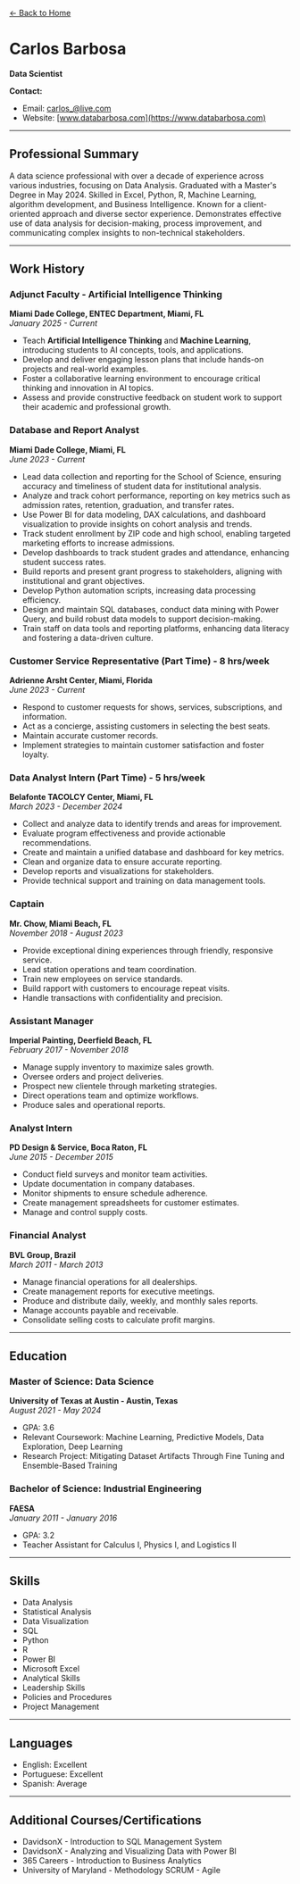 [← Back to Home](https://www.databarbosa.com)

# Carlos Barbosa

**Data Scientist**

**Contact:**  
- Email: [carlos\_@live.com](mailto:carlos_@live.com)  
- Website: [www.databarbosa.com](https://www.databarbosa.com)

---

## Professional Summary

A data science professional with over a decade of experience across various industries, focusing on Data Analysis. Graduated with a Master's Degree in May 2024. Skilled in Excel, Python, R, Machine Learning, algorithm development, and Business Intelligence. Known for a client-oriented approach and diverse sector experience. Demonstrates effective use of data analysis for decision-making, process improvement, and communicating complex insights to non-technical stakeholders.

---

## Work History

### Adjunct Faculty - Artificial Intelligence Thinking
**Miami Dade College, ENTEC Department, Miami, FL**  
*January 2025 - Current*
- Teach **Artificial Intelligence Thinking** and **Machine Learning**, introducing students to AI concepts, tools, and applications.
- Develop and deliver engaging lesson plans that include hands-on projects and real-world examples.
- Foster a collaborative learning environment to encourage critical thinking and innovation in AI topics.
- Assess and provide constructive feedback on student work to support their academic and professional growth.

### Database and Report Analyst
**Miami Dade College, Miami, FL**  
*June 2023 - Current*
- Lead data collection and reporting for the School of Science, ensuring accuracy and timeliness of student data for institutional analysis.
- Analyze and track cohort performance, reporting on key metrics such as admission rates, retention, graduation, and transfer rates.
- Use Power BI for data modeling, DAX calculations, and dashboard visualization to provide insights on cohort analysis and trends.
- Track student enrollment by ZIP code and high school, enabling targeted marketing efforts to increase admissions.
- Develop dashboards to track student grades and attendance, enhancing student success rates.
- Build reports and present grant progress to stakeholders, aligning with institutional and grant objectives.
- Develop Python automation scripts, increasing data processing efficiency.
- Design and maintain SQL databases, conduct data mining with Power Query, and build robust data models to support decision-making.
- Train staff on data tools and reporting platforms, enhancing data literacy and fostering a data-driven culture.

### Customer Service Representative (Part Time) - 8 hrs/week
**Adrienne Arsht Center, Miami, Florida**  
*June 2023 - Current*
- Respond to customer requests for shows, services, subscriptions, and information.
- Act as a concierge, assisting customers in selecting the best seats.
- Maintain accurate customer records.
- Implement strategies to maintain customer satisfaction and foster loyalty.

### Data Analyst Intern (Part Time) - 5 hrs/week
**Belafonte TACOLCY Center, Miami, FL**  
*March 2023 - December 2024*
- Collect and analyze data to identify trends and areas for improvement.
- Evaluate program effectiveness and provide actionable recommendations.
- Create and maintain a unified database and dashboard for key metrics.
- Clean and organize data to ensure accurate reporting.
- Develop reports and visualizations for stakeholders.
- Provide technical support and training on data management tools.

### Captain
**Mr. Chow, Miami Beach, FL**  
*November 2018 - August 2023*
- Provide exceptional dining experiences through friendly, responsive service.
- Lead station operations and team coordination.
- Train new employees on service standards.
- Build rapport with customers to encourage repeat visits.
- Handle transactions with confidentiality and precision.

### Assistant Manager
**Imperial Painting, Deerfield Beach, FL**  
*February 2017 - November 2018*
- Manage supply inventory to maximize sales growth.
- Oversee orders and project deliveries.
- Prospect new clientele through marketing strategies.
- Direct operations team and optimize workflows.
- Produce sales and operational reports.

### Analyst Intern
**PD Design & Service, Boca Raton, FL**  
*June 2015 - December 2015*
- Conduct field surveys and monitor team activities.
- Update documentation in company databases.
- Monitor shipments to ensure schedule adherence.
- Create management spreadsheets for customer estimates.
- Manage and control supply costs.

### Financial Analyst
**BVL Group, Brazil**  
*March 2011 - March 2013*
- Manage financial operations for all dealerships.
- Create management reports for executive meetings.
- Produce and distribute daily, weekly, and monthly sales reports.
- Manage accounts payable and receivable.
- Consolidate selling costs to calculate profit margins.

---

## Education

### Master of Science: Data Science
**University of Texas at Austin - Austin, Texas**  
*August 2021 - May 2024*
- GPA: 3.6
- Relevant Coursework: Machine Learning, Predictive Models, Data Exploration, Deep Learning
- Research Project: Mitigating Dataset Artifacts Through Fine Tuning and Ensemble-Based Training

### Bachelor of Science: Industrial Engineering
**FAESA**  
*January 2011 - January 2016*
- GPA: 3.2
- Teacher Assistant for Calculus I, Physics I, and Logistics II

---

## Skills

- Data Analysis
- Statistical Analysis
- Data Visualization
- SQL
- Python
- R
- Power BI
- Microsoft Excel
- Analytical Skills
- Leadership Skills
- Policies and Procedures
- Project Management

---

## Languages

- English: Excellent
- Portuguese: Excellent
- Spanish: Average

---

## Additional Courses/Certifications

- DavidsonX - Introduction to SQL Management System
- DavidsonX - Analyzing and Visualizing Data with Power BI
- 365 Careers - Introduction to Business Analytics
- University of Maryland - Methodology SCRUM - Agile
